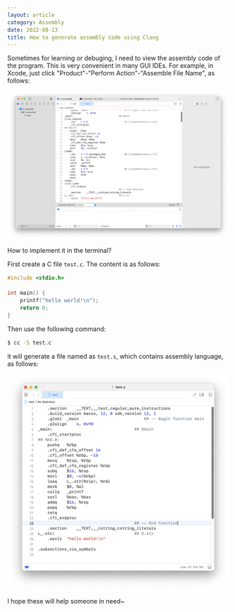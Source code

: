 ```yaml
---
layout: article
category: Assembly
date: 2022-08-13
title: How to generate assembly code using Clang 
---
```

<!-- excerpt-start -->
Sometimes for learning or debuging, I need to view the assembly code of the program. This is very convenient in many GUI IDEs. For example, in Xcode, just click "Product"-"Perform Action"-"Assemble File Name", as follows:

<img alt="Assembly code generated by Xcode" src="/assets/images/93db5877530445b2a632510ff74b7bfc.png" style="box-shadow: 0px 0px 0px 0px">

How to implement it in the terminal?

First create a C file `test.c`. The content is as follows:

```c
#include <stdio.h>

int main() {
    printf("hello world!\n");
    return 0;
}
```

Then use the following command:

```bash
$ cc -S test.c
```

it will generate a file named as `test.s`, which contains assembly language, as follows:

<img alt="Contents of the assembly code file generated using the above command" src="/assets/images/bc699ec23ca04c13b43fce463aa2ef2b.png" style="box-shadow: 0px 0px 0px 0px">

I hope these will help someone in need~